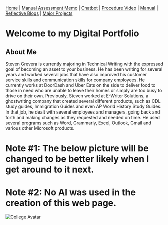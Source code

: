[Home](index.md) | [Manual Assessment Memo](manual_assessment_memo.md) | [Chatbot](chatbot.md) | [Procedure Video](procedure_video.md) | [Manual](manual.md) | [Reflective Blogs](reflective_blogs.md) | [Major Projects](Major_Projects.md) 

# Welcome to my Digital Portfolio 

## About Me 
Steven Grevera is currently majoring in Technical Writing with the expressed goal of becoming an asset to your business. He has been writing for several years and worked several jobs that have also improved his customer service skills and communication skills for company employees. He currently works at DoorDash and Uber Eats on the side to deliver food to those in need who are unable to leave their homes or simply are too busy to drive on their own. Previously, Steven worked at E-Writer Solutions, a ghostwriting company that created several different products, such as CDL study guides, Immigration Guides and even AP World History Study Guides. In that job, he dealt with several employees and managers, going back and forth and making changes as they requested and needed on time. He used several programs such as Word, Grammarly, Excel, Outlook, Gmail and various other Microsoft products. 

# **Note #1: The below picture will be changed to be better likely when I get around to it next.**

# **Note #2: No AI was used in the creation of this web page.** 

![College Avatar](https://github.com/user-attachments/assets/4b194824-05f3-4b11-bb0c-a003801b9da2)

